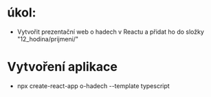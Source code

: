 # úkol:
* Vytvořit prezentační web o hadech v Reactu a přidat ho do složky "12_hodina/prijmeni/"

# Vytvoření aplikace
* npx create-react-app o-hadech --template typescript